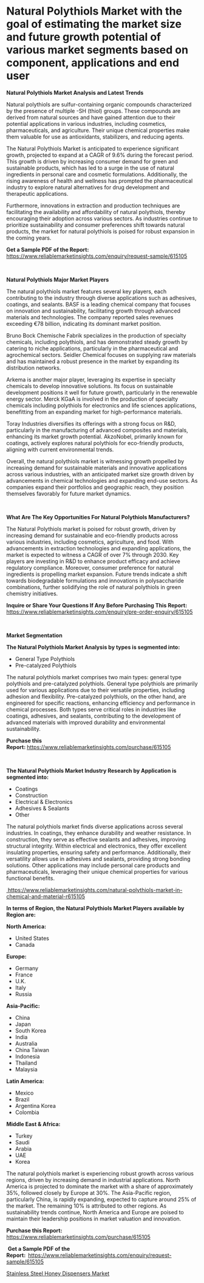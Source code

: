 <p><h1>Natural Polythiols Market with the goal of estimating the market size and future growth potential of various market segments based on component, applications and end user</h1></p><p><strong>Natural Polythiols Market Analysis and Latest Trends</strong></p>
<p><p>Natural polythiols are sulfur-containing organic compounds characterized by the presence of multiple -SH (thiol) groups. These compounds are derived from natural sources and have gained attention due to their potential applications in various industries, including cosmetics, pharmaceuticals, and agriculture. Their unique chemical properties make them valuable for use as antioxidants, stabilizers, and reducing agents.</p><p>The Natural Polythiols Market is anticipated to experience significant growth, projected to expand at a CAGR of 9.6% during the forecast period. This growth is driven by increasing consumer demand for green and sustainable products, which has led to a surge in the use of natural ingredients in personal care and cosmetic formulations. Additionally, the rising awareness of health and wellness has prompted the pharmaceutical industry to explore natural alternatives for drug development and therapeutic applications.</p><p>Furthermore, innovations in extraction and production techniques are facilitating the availability and affordability of natural polythiols, thereby encouraging their adoption across various sectors. As industries continue to prioritize sustainability and consumer preferences shift towards natural products, the market for natural polythiols is poised for robust expansion in the coming years.</p></p>
<p><strong>Get a Sample PDF of the Report:&nbsp;</strong> <a href="https://www.reliablemarketinsights.com/enquiry/request-sample/615105?utm_campaign=2102&utm_medium=2&utm_source=Github&utm_content=ia&utm_term=24032025&utm_id=natural-polythiols">https://www.reliablemarketinsights.com/enquiry/request-sample/615105</a></p>
<p>&nbsp;</p>
<p><strong>Natural Polythiols Major Market Players</strong></p>
<p><p>The natural polythiols market features several key players, each contributing to the industry through diverse applications such as adhesives, coatings, and sealants. BASF is a leading chemical company that focuses on innovation and sustainability, facilitating growth through advanced materials and technologies. The company reported sales revenues exceeding €78 billion, indicating its dominant market position.</p><p>Bruno Bock Chemische Fabrik specializes in the production of specialty chemicals, including polythiols, and has demonstrated steady growth by catering to niche applications, particularly in the pharmaceutical and agrochemical sectors. Seidler Chemical focuses on supplying raw materials and has maintained a robust presence in the market by expanding its distribution networks. </p><p>Arkema is another major player, leveraging its expertise in specialty chemicals to develop innovative solutions. Its focus on sustainable development positions it well for future growth, particularly in the renewable energy sector. Merck KGaA is involved in the production of specialty chemicals including polythiols for electronics and life sciences applications, benefitting from an expanding market for high-performance materials.</p><p>Toray Industries diversifies its offerings with a strong focus on R&D, particularly in the manufacturing of advanced composites and materials, enhancing its market growth potential. AkzoNobel, primarily known for coatings, actively explores natural polythiols for eco-friendly products, aligning with current environmental trends.</p><p>Overall, the natural polythiols market is witnessing growth propelled by increasing demand for sustainable materials and innovative applications across various industries, with an anticipated market size growth driven by advancements in chemical technologies and expanding end-use sectors. As companies expand their portfolios and geographic reach, they position themselves favorably for future market dynamics.</p></p>
<p>&nbsp;</p>
<p><strong>What Are The Key Opportunities For Natural Polythiols Manufacturers?</strong></p>
<p><p>The Natural Polythiols market is poised for robust growth, driven by increasing demand for sustainable and eco-friendly products across various industries, including cosmetics, agriculture, and food. With advancements in extraction technologies and expanding applications, the market is expected to witness a CAGR of over 7% through 2030. Key players are investing in R&D to enhance product efficacy and achieve regulatory compliance. Moreover, consumer preference for natural ingredients is propelling market expansion. Future trends indicate a shift towards biodegradable formulations and innovations in polysaccharide combinations, further solidifying the role of natural polythiols in green chemistry initiatives.</p></p>
<p><strong>Inquire or Share Your Questions If Any Before Purchasing This Report:</strong> <a href="https://www.reliablemarketinsights.com/enquiry/pre-order-enquiry/615105?utm_campaign=2102&utm_medium=2&utm_source=Github&utm_content=ia&utm_term=24032025&utm_id=natural-polythiols">https://www.reliablemarketinsights.com/enquiry/pre-order-enquiry/615105</a></p>
<p>&nbsp;</p>
<p><strong>Market Segmentation</strong></p>
<p><strong>The Natural Polythiols Market Analysis by types is segmented into:</strong></p>
<p><ul><li>General Type Polythiols</li><li>Pre-catalyzed Polythiols</li></ul></p>
<p><p>The natural polythiols market comprises two main types: general type polythiols and pre-catalyzed polythiols. General type polythiols are primarily used for various applications due to their versatile properties, including adhesion and flexibility. Pre-catalyzed polythiols, on the other hand, are engineered for specific reactions, enhancing efficiency and performance in chemical processes. Both types serve critical roles in industries like coatings, adhesives, and sealants, contributing to the development of advanced materials with improved durability and environmental sustainability.</p></p>
<p><strong>Purchase this Report:&nbsp;</strong><a href="https://www.reliablemarketinsights.com/purchase/615105?utm_campaign=2102&utm_medium=2&utm_source=Github&utm_content=ia&utm_term=24032025&utm_id=natural-polythiols">https://www.reliablemarketinsights.com/purchase/615105</a></p>
<p>&nbsp;</p>
<p><strong>The Natural Polythiols Market Industry Research by Application is segmented into:</strong></p>
<p><ul><li>Coatings</li><li>Construction</li><li>Electrical & Electronics</li><li>Adhesives & Sealants</li><li>Other</li></ul></p>
<p><p>The natural polythiols market finds diverse applications across several industries. In coatings, they enhance durability and weather resistance. In construction, they serve as effective sealants and adhesives, improving structural integrity. Within electrical and electronics, they offer excellent insulating properties, ensuring safety and performance. Additionally, their versatility allows use in adhesives and sealants, providing strong bonding solutions. Other applications may include personal care products and pharmaceuticals, leveraging their unique chemical properties for various functional benefits.</p></p>
<p><a href="https://www.reliablemarketinsights.com/natural-polythiols-market-in-chemical-and-material-r615105?utm_campaign=2102&utm_medium=2&utm_source=Github&utm_content=ia&utm_term=24032025&utm_id=natural-polythiols">&nbsp;https://www.reliablemarketinsights.com/natural-polythiols-market-in-chemical-and-material-r615105</a></p>
<p><strong>In terms of Region, the Natural Polythiols Market Players available by Region are:</strong></p>
<p>
    <p> <strong> North America: </strong>
        <ul>
            <li>United States</li>
            <li>Canada</li>
        </ul>
        </p> 
    <p> <strong> Europe: </strong>
        <ul>
            <li>Germany</li>
            <li>France</li>
            <li>U.K.</li>
            <li>Italy</li>
            <li>Russia</li>
        </ul>
        </p> 
    <p> <strong> Asia-Pacific: </strong>
        <ul>
            <li>China</li>
            <li>Japan</li>
            <li>South Korea</li>
            <li>India</li>
            <li>Australia</li>
            <li>China Taiwan</li>
            <li>Indonesia</li>
            <li>Thailand</li>
            <li>Malaysia</li>
        </ul>
        </p> 
    <p> <strong> Latin America: </strong>
        <ul>
            <li>Mexico</li>
            <li>Brazil</li>
            <li>Argentina Korea</li>
            <li>Colombia</li>
        </ul>
        </p> 
    <p> <strong> Middle East & Africa: </strong>
        <ul>
            <li>Turkey</li>
            <li>Saudi</li>
            <li>Arabia</li>
            <li>UAE</li>
            <li>Korea</li>
        </ul>
    </p>
    </p>
<p><p>The natural polythiols market is experiencing robust growth across various regions, driven by increasing demand in industrial applications. North America is projected to dominate the market with a share of approximately 35%, followed closely by Europe at 30%. The Asia-Pacific region, particularly China, is rapidly expanding, expected to capture around 25% of the market. The remaining 10% is attributed to other regions. As sustainability trends continue, North America and Europe are poised to maintain their leadership positions in market valuation and innovation.</p></p>
<p><strong>Purchase this Report: </strong><a href="https://www.reliablemarketinsights.com/purchase/615105?utm_campaign=2102&utm_medium=2&utm_source=Github&utm_content=ia&utm_term=24032025&utm_id=natural-polythiols">https://www.reliablemarketinsights.com/purchase/615105</a></p>
<p>&nbsp;<strong>Get a Sample PDF of the Report:&nbsp;&nbsp;</strong><a href="https://www.reliablemarketinsights.com/enquiry/request-sample/615105?utm_campaign=2102&utm_medium=2&utm_source=Github&utm_content=ia&utm_term=24032025&utm_id=natural-polythiols">https://www.reliablemarketinsights.com/enquiry/request-sample/615105</a></p>
<p><strong></strong></p>
<p><p><a href="https://github.com/ygfu6u/Market-Research-Report-List-2/blob/main/stainless-steel-honey-dispensers-market.md?utm_campaign=2102&utm_medium=2&utm_source=Github&utm_content=ia&utm_term=24032025&utm_id=natural-polythiols">Stainless Steel Honey Dispensers Market</a></p></p>
